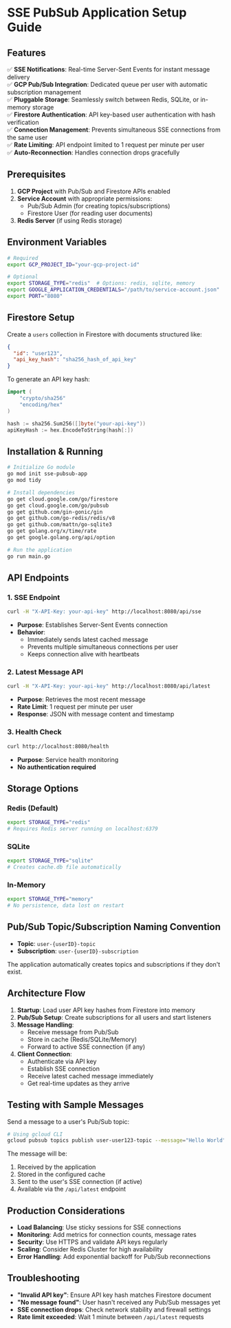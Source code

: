# SSE PubSub Application Setup Guide

## Features

✅ **SSE Notifications**: Real-time Server-Sent Events for instant message delivery  
✅ **GCP Pub/Sub Integration**: Dedicated queue per user with automatic subscription management  
✅ **Pluggable Storage**: Seamlessly switch between Redis, SQLite, or in-memory storage  
✅ **Firestore Authentication**: API key-based user authentication with hash verification  
✅ **Connection Management**: Prevents simultaneous SSE connections from the same user  
✅ **Rate Limiting**: API endpoint limited to 1 request per minute per user  
✅ **Auto-Reconnection**: Handles connection drops gracefully  

## Prerequisites

1. **GCP Project** with Pub/Sub and Firestore APIs enabled
2. **Service Account** with appropriate permissions:
   - Pub/Sub Admin (for creating topics/subscriptions)
   - Firestore User (for reading user documents)
3. **Redis Server** (if using Redis storage)

## Environment Variables

```bash
# Required
export GCP_PROJECT_ID="your-gcp-project-id"

# Optional
export STORAGE_TYPE="redis"  # Options: redis, sqlite, memory
export GOOGLE_APPLICATION_CREDENTIALS="/path/to/service-account.json"
export PORT="8080"
```

## Firestore Setup

Create a `users` collection in Firestore with documents structured like:

```json
{
  "id": "user123",
  "api_key_hash": "sha256_hash_of_api_key"
}
```

To generate an API key hash:
```go
import (
    "crypto/sha256"
    "encoding/hex"
)

hash := sha256.Sum256([]byte("your-api-key"))
apiKeyHash := hex.EncodeToString(hash[:])
```

## Installation & Running

```bash
# Initialize Go module
go mod init sse-pubsub-app
go mod tidy

# Install dependencies
go get cloud.google.com/go/firestore
go get cloud.google.com/go/pubsub  
go get github.com/gin-gonic/gin
go get github.com/go-redis/redis/v8
go get github.com/mattn/go-sqlite3
go get golang.org/x/time/rate
go get google.golang.org/api/option

# Run the application
go run main.go
```

## API Endpoints

### 1. SSE Endpoint
```bash
curl -H "X-API-Key: your-api-key" http://localhost:8080/api/sse
```
- **Purpose**: Establishes Server-Sent Events connection
- **Behavior**: 
  - Immediately sends latest cached message
  - Prevents multiple simultaneous connections per user  
  - Keeps connection alive with heartbeats

### 2. Latest Message API
```bash
curl -H "X-API-Key: your-api-key" http://localhost:8080/api/latest
```
- **Purpose**: Retrieves the most recent message
- **Rate Limit**: 1 request per minute per user
- **Response**: JSON with message content and timestamp

### 3. Health Check
```bash
curl http://localhost:8080/health
```
- **Purpose**: Service health monitoring
- **No authentication required**

## Storage Options

### Redis (Default)
```bash
export STORAGE_TYPE="redis"
# Requires Redis server running on localhost:6379
```

### SQLite
```bash
export STORAGE_TYPE="sqlite"  
# Creates cache.db file automatically
```

### In-Memory
```bash
export STORAGE_TYPE="memory"
# No persistence, data lost on restart
```

## Pub/Sub Topic/Subscription Naming Convention

- **Topic**: `user-{userID}-topic`
- **Subscription**: `user-{userID}-subscription`

The application automatically creates topics and subscriptions if they don't exist.

## Architecture Flow

1. **Startup**: Load user API key hashes from Firestore into memory
2. **Pub/Sub Setup**: Create subscriptions for all users and start listeners
3. **Message Handling**: 
   - Receive message from Pub/Sub
   - Store in cache (Redis/SQLite/Memory)
   - Forward to active SSE connection (if any)
4. **Client Connection**:
   - Authenticate via API key
   - Establish SSE connection
   - Receive latest cached message immediately
   - Get real-time updates as they arrive

## Testing with Sample Messages

Send a message to a user's Pub/Sub topic:

```bash
# Using gcloud CLI
gcloud pubsub topics publish user-user123-topic --message="Hello World"
```

The message will be:
1. Received by the application
2. Stored in the configured cache
3. Sent to the user's SSE connection (if active)
4. Available via the `/api/latest` endpoint

## Production Considerations

- **Load Balancing**: Use sticky sessions for SSE connections
- **Monitoring**: Add metrics for connection counts, message rates
- **Security**: Use HTTPS and validate API keys regularly  
- **Scaling**: Consider Redis Cluster for high availability
- **Error Handling**: Add exponential backoff for Pub/Sub reconnections

## Troubleshooting

- **"Invalid API key"**: Ensure API key hash matches Firestore document
- **"No message found"**: User hasn't received any Pub/Sub messages yet
- **SSE connection drops**: Check network stability and firewall settings
- **Rate limit exceeded**: Wait 1 minute between `/api/latest` requests